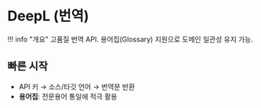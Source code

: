 # DeepL (번역)

!!! info "개요"
    고품질 번역 API. 용어집(Glossary) 지원으로 도메인 일관성 유지 가능.

## 빠른 시작
- API 키 → 소스/타깃 언어 → 번역문 반환
- **용어집**: 전문용어 통일에 적극 활용
